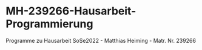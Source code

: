 # MH-239266-Hausarbeit-Programmierung
Programme zu Hausarbeit SoSe2022 - Matthias Heiming - Matr. Nr. 239266
